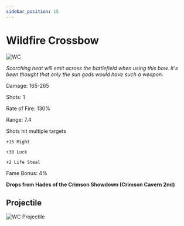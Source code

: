 ```yaml
---
sidebar_position: 15
---
```


# Wildfire Crossbow

![WC](https://cdn.discordapp.com/attachments/1187552567295758487/1187733960420245555/Wildfire_Crossbow.png?ex=6597f673&is=65858173&hm=9b81997031277234233230c91ab33f7c816c86ba93a8aaf328debc7c30ea85c7&)

<i>Scorching heat will emit across the battlefield when using this bow. It's been thought that only the sun gods would have such a weapon.</i>

Damage: 165-265

Shots: 1

Rate of Fire: 130%

Range: 7.4

Shots hit multiple targets

    +15 Might
    
    +30 Luck
    
    +2 Life Steal
    
Fame Bonus: 4%

**Drops from Hades of the Crimson Showdown (Crimson Cavern 2nd)**

## Projectile

![WC Projectile](https://cdn.discordapp.com/attachments/1160376179996496013/1170815248530419722/wildfire.gif?ex=6591c8ab&is=657f53ab&hm=6fee6227f758efb03679ddb8f3465b3998db6baee5a9741f597e5bafa7bbd287&)
